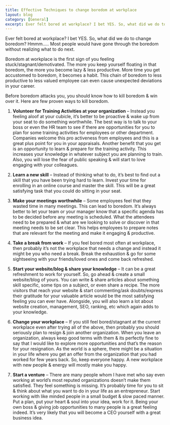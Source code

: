 ```yaml
---
title: Effective Techniques to change boredom at workplace
layout: blog
category: [General]
excerpt: Ever felt bored at workplace? I bet YES. So, what did we do to change boredom? Hmmm….. Most people would have gone through the boredom without realizing what to do next. Boredom at workplace is the first sign of you feeling stuck/stagnant/demotivated. The more you keep yourself floating in that boredom, the more you become...
---
```


Ever felt bored at workplace? I bet YES. So, what did we do to change boredom? Hmmm….. Most people would have gone through the boredom without realizing what to do next.

Boredom at workplace is the first sign of you feeling stuck/stagnant/demotivated. The more you keep yourself floating in that boredom, the more you become lazy & less productive. More time you get accustomed to boredom, it becomes a habit. This chain of boredom to less productive to less valued employee can even cause unexpected deviations in your career.

Before boredom attacks you, you should know how to kill boredom & win over it. Here are few proven ways to kill boredom.

1. **Volunteer for Training Activities at your organization** – Instead you feeling aloof at your cubicle, it’s better to be proactive & wake up from your seat to do something worthwhile. The best way is to talk to your boss or even the HR team to see if there are opportunities for you to plan for some training activities for employees or other department. Companies welcome this pro activeness from employees and this is a great plus point for you in your appraisals. Another benefit that you get is an opportunity to learn & prepare for the training activity. This increases your knowledge in whatever subject you are planning to train. Also, you will lose the fear of public speaking & will start to love engaging with your colleagues.

2. **Learn a new skill** – Instead of thinking what to do, it’s best to find out a skill that you have been trying hard to learn. Invest your time for enrolling in an online course and master the skill. This will be a great satisfying task that you could do sitting in your seat.

3. **Make your meetings worthwhile** – Some employees feel that they wasted time in many meetings. This can lead to boredom. It’s always better to let your team or your manager know that a specific agenda has to be decided before any meeting is scheduled. What the attendees need to be prepared & what are we looking to solve or discover in that meeting needs to be set clear. This helps employees to prepare notes that are relevant for the meeting and make it engaging & productive.

4. **Take a break from work** – If you feel bored most often at workplace, then probably it’s not the workplace that needs a change and instead it might be you who need a break. Break the exhaustion & go for some sightseeing with your friends/loved ones and come back refreshed.

5. **Start your website/blog & share your knowledge** – It can be a great refreshment to work for yourself. So, go ahead & create a small website/blog of yours. You can write & share articles about something skill specific, some tips on a subject, or even share a recipe. The more visitors that reach your website & start commenting/ask doubts/express their gratitude for your valuable article would be the most satisfying feeling you can ever have. Alongside, you will also learn a lot about website creation, management, SEO, ranking, etc which again adds to your knowledge.

6. **Change your workplace** – If you still feel bored/stagnant at the current workplace even after trying all of the above, then probably you should seriously plan to resign & join another organization. When you leave an organization, always keep good terms with them & its perfectly fine to say that I would like to explore more opportunities and that’s the reason for your resignation. As the world is a sphere, there might be a situation in your life where you get an offer from the organization that you had worked for few years back. So, keep everyone happy. A new workplace with new people & energy will mostly make you happy.

7. **Start a venture** – There are many people whom I have met who say even working at world’s most reputed organizations doesn’t make them satisfied. They feel something is missing. It’s probably time for you to sit & think about what you want to do in your life as an entrepreneur. Start working with like minded people in a small budget & slow paced manner. Put a plan, put your heart & soul into your idea, work for it. Being your own boss & giving job opportunities to many people is a great feeling indeed. It’s very likely that you will become a CEO yourself with a great business idea.
